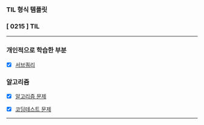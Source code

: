 ### TIL 형식 템플릿

### [ 0215  ] TIL

---

### 개인적으로 학습한 부분

- [x] [서브쿼리](/0.%20TIL/books/SQL%20레벨업/서브쿼리.md)

### 알고리즘

- [x] [알고리즘 문제]()

- [x] [코딩테스트 문제]()

---
